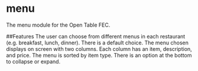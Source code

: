 # menu
The menu module for the Open Table FEC.

##Features
The user can choose from different menus in each restaurant (e.g. breakfast, lunch, dinner). There is a default choice.
The menu chosen  displays on screen with two columns. Each column has an item, description, and price. The menu is sorted by item type. There is an option at the bottom to collapse or expand.
